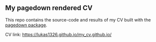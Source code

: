 ## My pagedown rendered CV

This repo contains the source-code and results of my CV built with the [pagedown package](https://pagedown.rbind.io).


CV link: https://lukas1326.github.io/my_cv.github.io/

